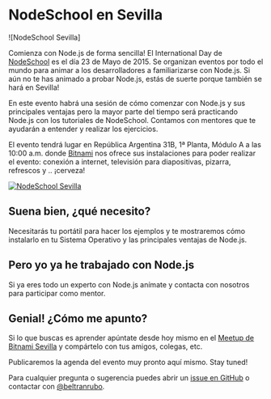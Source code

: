 # NodeSchool en Sevilla

![NodeSchool Sevilla]

Comienza con Node.js de forma sencilla!
El International Day de [NodeSchool](http://nodeschool.io/) es el día 23 de Mayo de 2015. Se organizan eventos por todo el mundo para animar a los desarrolladores a familiarizarse con Node.js. Si aún no te has animado a probar Node.js, estás de suerte porque también se hará en Sevilla!

En este evento habrá una sesión de cómo comenzar con Node.js y sus principales ventajas pero la mayor parte del tiempo será practicando Node.js con los tutoriales de NodeSchool. Contamos con mentores que te ayudarán a entender y realizar los ejercicios.

El evento tendrá lugar en República Argentina 31B, 1ª Planta, Módulo A a las 10:00 a.m. donde [Bitnami](https://bitnami.com) nos ofrece sus instalaciones para poder realizar el evento: conexión a internet, televisión para diapositivas, pizarra, refrescos y .. ¡cerveza!

[![NodeSchool Sevilla](img/bitnami-office.jpg)](http://www.meetup.com/Bitnami-Sevilla/)

## Suena bien, ¿qué necesito?
Necesitarás tu portátil para hacer los ejemplos y te mostraremos cómo instalarlo en tu Sistema Operativo y las principales ventajas de Node.js.

## Pero yo ya he trabajado con Node.js
Si ya eres todo un experto con Node.js anímate y contacta con nosotros para participar como mentor. 

## Genial! ¿Cómo me apunto?
Si lo que buscas es aprender apúntate desde hoy mismo en el [Meetup de Bitnami Sevilla](http://www.meetup.com/Bitnami-Sevilla/) y compártelo con tus amigos, colegas, etc.

Publicaremos la agenda del evento muy pronto aquí mismo. Stay tuned!

Para cualquier pregunta o sugerencia puedes abrir un [issue en GitHub](https://github.com/nodeschool/seville/issues) o contactar con [@beltranrubo](https://twitter.com/beltranrubo).
